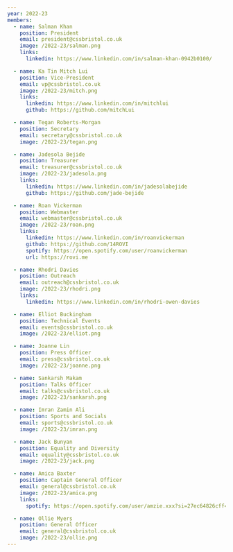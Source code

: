 ```yaml
---
year: 2022-23
members:
  - name: Salman Khan 
    position: President
    email: president@cssbristol.co.uk
    image: /2022-23/salman.png
    links:
      linkedin: https://www.linkedin.com/in/salman-khan-0942b0100/

  - name: Ka Tin Mitch Lui
    position: Vice-President
    email: vp@cssbristol.co.uk
    image: /2022-23/mitch.png
    links:
      linkedin: https://www.linkedin.com/in/mitchlui
      github: https://github.com/mitchLui

  - name: Tegan Roberts-Morgan
    position: Secretary
    email: secretary@cssbristol.co.uk
    image: /2022-23/tegan.png

  - name: Jadesola Bejide 
    position: Treasurer
    email: treasurer@cssbristol.co.uk
    image: /2022-23/jadesola.png
    links:
      linkedin: https://www.linkedin.com/in/jadesolabejide
      github: https://github.com/jade-bejide

  - name: Roan Vickerman
    position: Webmaster
    email: webmaster@cssbristol.co.uk
    image: /2022-23/roan.png
    links:
      linkedin: https://www.linkedin.com/in/roanvickerman
      github: https://github.com/14ROVI
      spotify: https://open.spotify.com/user/roanvickerman      
      url: https://rovi.me

  - name: Rhodri Davies
    position: Outreach
    email: outreach@cssbristol.co.uk
    image: /2022-23/rhodri.png
    links:
      linkedin: https://www.linkedin.com/in/rhodri-owen-davies

  - name: Elliot Buckingham
    position: Technical Events
    email: events@cssbristol.co.uk
    image: /2022-23/elliot.png

  - name: Joanne Lin
    position: Press Officer
    email: press@cssbristol.co.uk
    image: /2022-23/joanne.png

  - name: Sankarsh Makam
    position: Talks Officer
    email: talks@cssbristol.co.uk
    image: /2022-23/sankarsh.png

  - name: Imran Zamin Ali
    position: Sports and Socials
    email: sports@cssbristol.co.uk
    image: /2022-23/imran.png

  - name: Jack Bunyan
    position: Equality and Diversity
    email: equality@cssbristol.co.uk
    image: /2022-23/jack.png

  - name: Amica Baxter
    position: Captain General Officer
    email: general@cssbristol.co.uk
    image: /2022-23/amica.png
    links:
      spotify: https://open.spotify.com/user/amzie.xxx?si=27ec64826cff4676

  - name: Ollie Myers
    position: General Officer
    email: general@cssbristol.co.uk
    image: /2022-23/ollie.png
---
```

